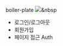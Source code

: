 boiler-plate
<img src="https://simpleicons.org/icons/node-dot-js.svg"/></a>&nbsp 
- 로그인/로그아웃
- 회원가입
- 페이지 접근 Auth 
